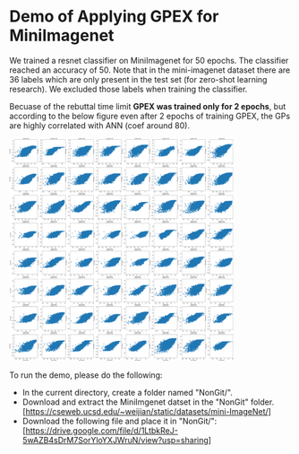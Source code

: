 # Demo of Applying GPEX for MiniImagenet
We trained a resnet classifier on MiniImagenet for 50 epochs. The classifier reached an accuracy of 50.
Note that in the mini-imagenet dataset there are 36 labels which are only present in the test set (for zero-shot learning research).
We excluded those labels when training the classifier.


Becuase of the rebuttal time limit **GPEX was trained only for 2 epochs**, but according to the below figure even 
after 2 epochs of training GPEX, the GPs are highly correlated with ANN (coef around 80).

<img src="GP_vs_ANN_scatter.png" width="400">

To run the demo, please do the following:
- In the current directory, create a folder named "NonGit/".
- Download and extract the MiniImgenet datset in the "NonGit" folder. [https://cseweb.ucsd.edu/~weijian/static/datasets/mini-ImageNet/]
- Download the following file and place it in "NonGit/": [https://drive.google.com/file/d/1LtbkReJ-5wAZB4sDrM7SorYloYXJWruN/view?usp=sharing]
